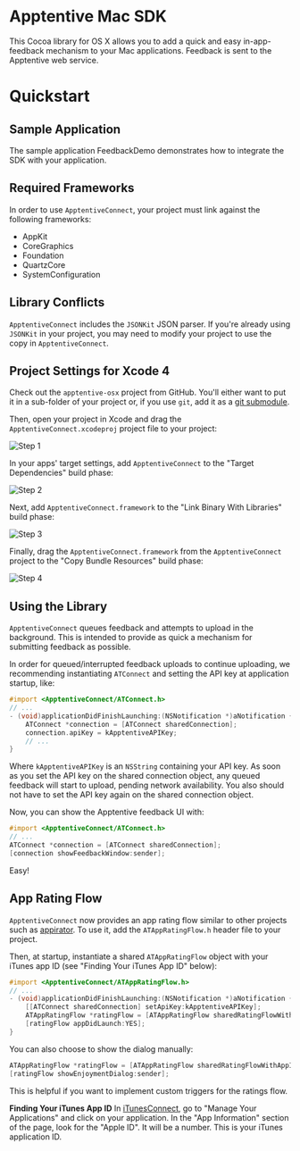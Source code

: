 Apptentive Mac SDK
==================

This Cocoa library for OS X allows you to add a quick and easy in-app-feedback
mechanism to your Mac applications. Feedback is sent to the Apptentive web
service.

Quickstart
==========

Sample Application
------------------
The sample application FeedbackDemo demonstrates how to integrate the SDK
with your application.


Required Frameworks
-------------------
In order to use `ApptentiveConnect`, your project must link against the
following frameworks:

* AppKit
* CoreGraphics
* Foundation
* QuartzCore
* SystemConfiguration

Library Conflicts
-----------------
`ApptentiveConnect` includes the `JSONKit` JSON parser. If you're already
using `JSONKit` in your project, you may need to modify your project to use
the copy in `ApptentiveConnect`.

Project Settings for Xcode 4
----------------------------

Check out the `apptentive-osx` project from GitHub. You'll either want to put it in a
sub-folder of your project or, if you use `git`, add it as a [git submodule](http://help.github.com/submodules/).

Then, open your project in Xcode and drag the `ApptentiveConnect.xcodeproj` project file 
to your project:

![Step 1](apptentive-osx/raw/master/etc/screenshots/integration_step1.png)

In your apps' target settings, add `ApptentiveConnect` to the "Target Dependencies" build phase:

![Step 2](apptentive-osx/raw/master/etc/screenshots/integration_step2.png)

Next, add `ApptentiveConnect.framework` to the "Link Binary With Libraries" build phase:

![Step 3](apptentive-osx/raw/master/etc/screenshots/integration_step3.png)

Finally, drag the `ApptentiveConnect.framework` from the `ApptentiveConnect` project to the 
"Copy Bundle Resources" build phase:

![Step 4](apptentive-osx/raw/master/etc/screenshots/integration_step4.png)

Using the Library
-----------------

`ApptentiveConnect` queues feedback and attempts to upload in the background. This
is intended to provide as quick a mechanism for submitting feedback as possible.

In order for queued/interrupted feedback uploads to continue uploading, we 
recommending instantiating `ATConnect` and setting the API key at application
startup, like:

``` objective-c
#import <ApptentiveConnect/ATConnect.h>
// ...
- (void)applicationDidFinishLaunching:(NSNotification *)aNotification {
    ATConnect *connection = [ATConnect sharedConnection];
    connection.apiKey = kApptentiveAPIKey;
    // ...
}
```

Where `kApptentiveAPIKey` is an `NSString` containing your API key. As soon
as you set the API key on the shared connection object, any queued feedback
will start to upload, pending network availability. You also should not have
to set the API key again on the shared connection object.

Now, you can show the Apptentive feedback UI with:

``` objective-c
#import <ApptentiveConnect/ATConnect.h>
// ...
ATConnect *connection = [ATConnect sharedConnection];
[connection showFeedbackWindow:sender];
```

Easy!

App Rating Flow
---------------
`ApptentiveConnect` now provides an app rating flow similar to other projects
such as [appirator](https://github.com/arashpayan/appirater). To use it, add
the `ATAppRatingFlow.h` header file to your project.

Then, at startup, instantiate a shared `ATAppRatingFlow` object with your 
iTunes app ID (see "Finding Your iTunes App ID" below):

``` objective-c
#import <ApptentiveConnect/ATAppRatingFlow.h>
// ...
- (void)applicationDidFinishLaunching:(NSNotification *)aNotification {
    [[ATConnect sharedConnection] setApiKey:kApptentiveAPIKey];
    ATAppRatingFlow *ratingFlow = [ATAppRatingFlow sharedRatingFlowWithAppID:kApptentiveAppID];
    [ratingFlow appDidLaunch:YES];
}
```

You can also choose to show the dialog manually:

``` objective-c
ATAppRatingFlow *ratingFlow = [ATAppRatingFlow sharedRatingFlowWithAppID:kApptentiveAppID];
[ratingFlow showEnjoymentDialog:sender];
```

This is helpful if you want to implement custom triggers for the ratings 
flow.

**Finding Your iTunes App ID**
In [iTunesConnect](https://itunesconnect.apple.com/), go to "Manage Your 
Applications" and click on your application. In the "App Information" 
section of the page, look for the "Apple ID". It will be a number. This is
your iTunes application ID.
